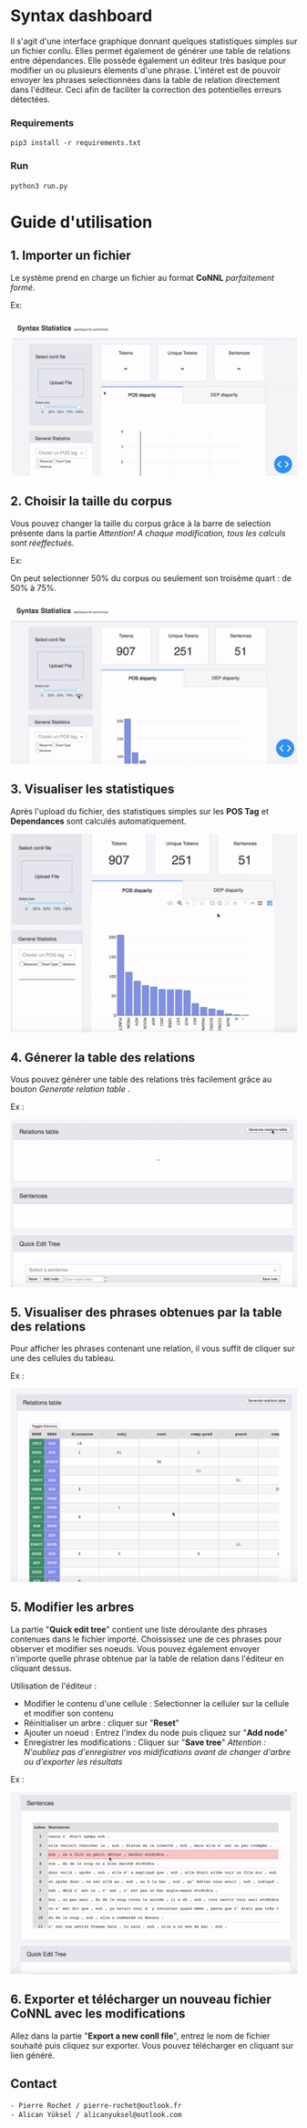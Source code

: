 # Syntax dashboard

Il s'agit d'une interface graphique donnant quelques statistiques simples sur un fichier conllu.
Elles permet également de générer une table de relations entre dépendances.
Elle possède également un éditeur très basique pour modifier un ou plusieurs élements d'une phrase.
L'intéret est de pouvoir envoyer les phrases selectionnées dans la table de relation directement dans l'éditeur. Ceci afin de faciliter la correction des potentielles erreurs détectées. 

### Requirements

```
pip3 install -r requirements.txt
```

### Run

```
python3 run.py
```

# Guide d'utilisation

## 1. Importer un fichier

Le système prend en charge un fichier au format **CoNNL** *parfaitement formé*.

Ex:

![](./gif/upload_fichier.gif)

## 2. Choisir la taille du corpus

Vous pouvez changer la taille du corpus grâce à la barre de selection présente dans la partie 
*Attention! A chaque modification, tous les calculs sont réeffectués*.

Ex:

On peut selectionner 50% du corpus ou seulement son troisème quart : de 50% à 75%.

![](./gif/taille_corpus.gif)

## 3. Visualiser les statistiques

Après l'upload du fichier, des statistiques simples sur les **POS Tag** et **Dependances** sont calculés automatiquement.

![](./gif/graph.gif)


## 4. Génerer la table des relations

Vous pouvez générer une table des relations très facilement grâce au bouton *Generate relation table* .

Ex : 

![](./gif/generate_tableau.gif)

## 5. Visualiser des phrases obtenues par la table des relations

Pour afficher les phrases contenant une relation, il vous suffit de cliquer sur une des cellules du tableau.

Ex : 

![](./gif/phrase.gif)

## 5. Modifier les arbres

La partie "**Quick edit tree**" contient une liste déroulante des phrases contenues dans le fichier importé.
Choississez une de ces phrases pour observer et modifier ses noeuds.
Vous pouvez également envoyer n'importe quelle phrase obtenue par la table de relation dans l'éditeur en cliquant dessus.

Utilisation de l'éditeur :
* Modifier le contenu d'une cellule : Selectionner la celluler sur la cellule et modifier son contenu
* Réinitialiser un arbre : cliquer sur "**Reset**"
* Ajouter un noeud : Entrez l'index du node puis cliquez sur "**Add node**"
* Enregistrer les modifications : Cliquer sur "**Save tree**"
*Attention : N'oubliez pas d'enregistrer vos midifications avant de changer d'arbre ou d'exporter les résultats*

Ex : 

![](./gif/quick_edit.gif)

## 6. Exporter et télécharger un nouveau fichier CoNNL avec les modifications

Allez dans la partie "**Export a new conll file**", entrez le nom de fichier souhaité puis cliquez sur exporter.
Vous pouvez télécharger en cliquant sur lien généré.

## Contact

```
- Pierre Rochet / pierre-rochet@outlook.fr
- Alican Yüksel / alicanyuksel@outlook.com
```
